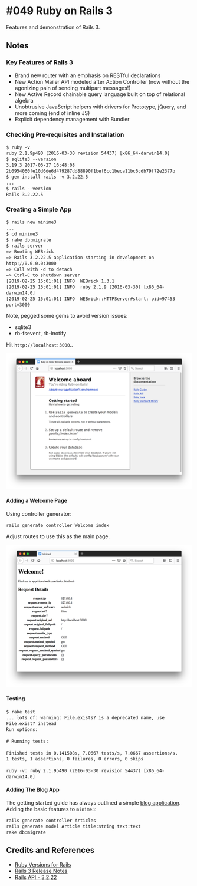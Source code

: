 # #049 Ruby on Rails 3

Features and demonstration of Rails 3.

## Notes

### Key Features of Rails 3

* Brand new router with an emphasis on RESTful declarations
* New Action Mailer API modeled after Action Controller (now without the agonizing pain of sending multipart messages!)
* New Active Record chainable query language built on top of relational algebra
* Unobtrusive JavaScript helpers with drivers for Prototype, jQuery, and more coming (end of inline JS)
* Explicit dependency management with Bundler


### Checking Pre-requisites and Installation

```
$ ruby -v
ruby 2.1.9p490 (2016-03-30 revision 54437) [x86_64-darwin14.0]
$ sqlite3 --version
3.19.3 2017-06-27 16:48:08 2b0954060fe10d6de6d479287dd88890f1bef6cc1beca11bc6cdb79f72e2377b
$ gem install rails -v 3.2.22.5
...
$ rails --version
Rails 3.2.22.5
```


### Creating a Simple App

```
$ rails new minime3
...
$ cd minime3
$ rake db:migrate
$ rails server
=> Booting WEBrick
=> Rails 3.2.22.5 application starting in development on http://0.0.0.0:3000
=> Call with -d to detach
=> Ctrl-C to shutdown server
[2019-02-25 15:01:01] INFO  WEBrick 1.3.1
[2019-02-25 15:01:01] INFO  ruby 2.1.9 (2016-03-30) [x86_64-darwin14.0]
[2019-02-25 15:01:01] INFO  WEBrick::HTTPServer#start: pid=97453 port=3000
```

Note, pegged some gems to avoid version issues:

* sqlite3
* rb-fsevent, rb-inotify

Hit `http://localhost:3000`..

![rails3-hello](./assets/rails3-hello.png)


#### Adding a Welcome Page

Using controller generator:

```
rails generate controller Welcome index
```

Adjust routes to use this as the main page.

![rails3-welcome](./assets/rails3-welcome.png)

#### Testing

```
$ rake test
... lots of: warning: File.exists? is a deprecated name, use File.exist? instead
Run options:

# Running tests:

Finished tests in 0.141508s, 7.0667 tests/s, 7.0667 assertions/s.
1 tests, 1 assertions, 0 failures, 0 errors, 0 skips

ruby -v: ruby 2.1.9p490 (2016-03-30 revision 54437) [x86_64-darwin14.0]
```

#### Adding The Blog App

The getting started guide has always outlined a simple [blog application](https://guides.rubyonrails.org/getting_started.html#creating-the-blog-application).
Adding the basic features to `minime3`:

```
rails generate controller Articles
rails generate model Article title:string text:text
rake db:migrate
```

## Credits and References
* [Ruby Versions for Rails](https://guides.rubyonrails.org/upgrading_ruby_on_rails.html#ruby-versions)
* [Rails 3 Release Notes](https://edgeguides.rubyonrails.org/3_0_release_notes.html)
* [Rails API - 3.2.22](https://api.rubyonrails.org/v3.2.22/)
